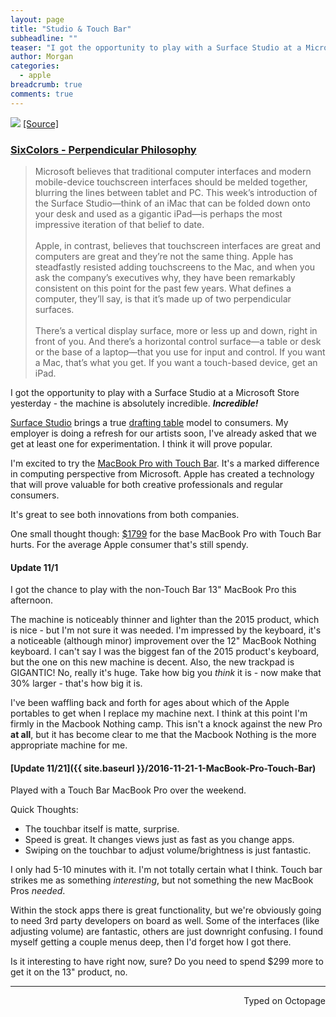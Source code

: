 ```yaml
---
layout: page
title: "Studio & Touch Bar"
subheadline: ""
teaser: "I got the opportunity to play with a Surface Studio at a Microsoft Store yesterday - the machine is absolutely incredible. Incredible!"
author: Morgan
categories:
  - apple
breadcrumb: true
comments: true
---
```

![](https://i.imgur.com/43REIhT.jpg)
[[Source]](https://www.apple.com/pr/library/2016/10/27Apple-Unveils-Groundbreaking-New-MacBook-Pro.html)

### [SixColors - Perpendicular Philosophy](https://sixcolors.com/post/2016/10/perpendicular-philosophy/)

> Microsoft believes that traditional computer interfaces and modern mobile-device touchscreen interfaces should be melded together, blurring the lines between tablet and PC. This week’s introduction of the Surface Studio—think of an iMac that can be folded down onto your desk and used as a gigantic iPad—is perhaps the most impressive iteration of that belief to date.
<br><br>
> Apple, in contrast, believes that touchscreen interfaces are great and computers are great and they’re not the same thing. Apple has steadfastly resisted adding touchscreens to the Mac, and when you ask the company’s executives why, they have been remarkably consistent on this point for the past few years.
What defines a computer, they’ll say, is that it’s made up of two perpendicular surfaces.
<br><br>
> There’s a vertical display surface, more or less up and down, right in front of you. And there’s a horizontal control surface—a table or desk or the base of a laptop—that you use for input and control. If you want a Mac, that’s what you get. If you want a touch-based device, get an iPad.

I got the opportunity to play with a Surface Studio at a Microsoft Store yesterday - the machine is absolutely incredible. **_Incredible!_**

[Surface Studio](https://www.microsoft.com/en-us/surface/devices/surface-studio) brings a true [drafting table](http://furbo.org/2007/07/16/multi-touch-on-the-desktop/) model to consumers. My employer is doing a refresh for our artists soon, I've already asked that we get at least one for experimentation. I think it will prove popular.

I'm excited to try the [MacBook Pro with Touch Bar](http://www.apple.com/macbook-pro/). It's a marked difference in computing perspective from Microsoft. Apple has created a technology that will prove valuable for both creative professionals and regular consumers.

It's great to see both innovations from both companies.

One small thought though: [$1799](http://www.apple.com/shop/buy-mac/macbook-pro) for the base MacBook Pro with Touch Bar hurts. For the average Apple consumer that's still spendy.

#### Update 11/1

I got the chance to play with the non-Touch Bar 13" MacBook Pro this afternoon.

The machine is noticeably thinner and lighter than the 2015 product, which is nice - but I'm not sure it was needed. I'm impressed by the keyboard, it's a noticeable (although minor) improvement over the 12" MacBook Nothing keyboard. I can't say I was the biggest fan of the 2015 product's keyboard, but the one on this new machine is decent. Also, the new trackpad is GIGANTIC! No, really it's huge. Take how big you _think_ it is - now make that 30% larger - that's how big it is.

I've been waffling back and forth for ages about which of the Apple portables to get when I replace my machine next. I think at this point I'm firmly in the Macbook Nothing camp. This isn't a knock against the new Pro **at all**, but it has become clear to me that the Macbook Nothing is the more appropriate machine for me.

#### [Update 11/21]({{ site.baseurl }}/2016-11-21-1-MacBook-Pro-Touch-Bar)

Played with a Touch Bar MacBook Pro over the weekend.

Quick Thoughts:
+ The touchbar itself is matte, surprise.
+ Speed is great. It changes views just as fast as you change apps.
+ Swiping on the touchbar to adjust volume/brightness is just fantastic.

I only had 5-10 minutes with it. I'm not totally certain what I think. Touch bar strikes me as something _interesting_, but not something the new MacBook Pros _needed_.

Within the stock apps there is great functionality, but we're obviously going to need 3rd party developers on board as well. Some of the interfaces (like adjusting volume) are fantastic, others are just downright confusing. I found myself getting a couple menus deep, then I'd forget how I got there.

Is it interesting to have right now, sure? Do you need to spend $299 more to get it on the 13" product, no.

---
<p align="right">Typed on Octopage</p>
